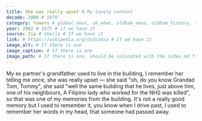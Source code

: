 ```yaml
---
title: She was really upset # My lovely content
decade: 2000 # 1970
category: towers # global_news, uk_news, oldham_news, oldham_history, towers, surrounding_estate # Always exactly one category
year: 2002 # 1975 # if we have it
source: Jia # Sheila # If we have it
link: # https://wikipedia.org/dsdsadsa # If we have it
image_alt: # If there is one
image_caption: # If there is one
image_path: # If there is one, should be colocated with the index.md file in the folder
---
```


My ex partner's grandfather used to live in the building, I remember her telling me once, she was really upset — she said "oh, do you know Grandad Tom, Tommy", she said "well the same building that he lives, just above him, one of his neighbours, A Filipino lady who worked for the NHS was killed", so that was one of my memories from the building. It's not a really good memory but I used to remember it, you know when I drive past, I used to remember her words in my head, that someone had passed away.
